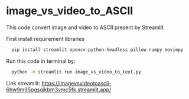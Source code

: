 # image_vs_video_to_ASCII
This code convert image and video to ASCII present by Streamlit

First install requirement libraries

```bash
  pip install streamlit opencv-python-headless pillow numpy moviepy
```

Run this code in terminal by:

```bash
  python -m streamlit run image_vs_video_to_text.py
```
Link streamlit: https://imagevsvideotoascii-6hw9m95pgsqikbm3vmc5fk.streamlit.app/
